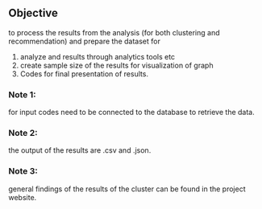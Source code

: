 ## Objective
to process the results from the analysis (for both clustering and recommendation) and prepare the dataset for
1. analyze and results through analytics tools etc
2. create sample size of the results for visualization of graph
3. Codes for final presentation of results.

### Note 1:  
for input codes need to be connected to the database to retrieve the data.
### Note 2:
the output of the results are .csv and .json.
### Note 3:
general findings of the results of the cluster can be found in the project website.  
